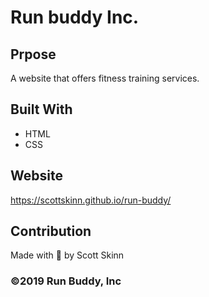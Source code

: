 # Run buddy Inc.

## Prpose
A website that offers fitness training services.

## Built With
* HTML
* CSS

## Website
https://scottskinn.github.io/run-buddy/

## Contribution
Made with 💖 by Scott Skinn

### ©️2019 Run Buddy, Inc
